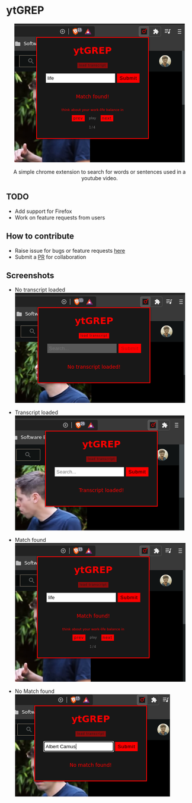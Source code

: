 # ytGREP

<p align="center">
  <img src="./src/assets/images/3.png" alt="ytGREP:Screenshot">
  <p align="center">A simple chrome extension to search for words or sentences used in a youtube video.<p>
</p>

## TODO

- Add support for Firefox
- Work on feature requests from users

## How to contribute

- Raise issue for bugs or feature requests [here](https://github.com/sr1jan/ytGREP/issues)
- Submit a [PR](https://github.com/sr1jan/ytGREP/pulls) for collaboration

## Screenshots

- No transcript loaded
  ![ytGREP:screenshot:notranscript](src/assets/images/1.png)

- Transcript loaded
  ![ytGREP:screenshot:transcript](src/assets/images/2.png)

- Match found
  ![ytGREP:screenshot:transcript](src/assets/images/3.png)

- No Match found
  ![ytGREP:screenshot:transcript](src/assets/images/4.png)
